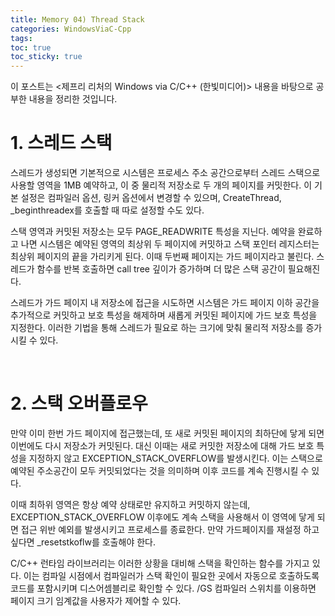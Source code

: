 ```yaml
---
title: Memory 04) Thread Stack
categories: WindowsViaC-Cpp
tags: 
toc: true
toc_sticky: true
---
```


이 포스트는 <제프리 리처의 Windows via C/C++ (한빛미디어)> 내용을 바탕으로 공부한 내용을 정리한 것입니다. 

# **1. 스레드 스택**

스레드가 생성되면 기본적으로 시스템은 프로세스 주소 공간으로부터 스레드 스택으로 사용할 영역을 1MB 예약하고, 이 중 물리적 저장소로 두 개의 페이지를 커밋한다. 이 기본 설정은 컴파일러 옵션, 링커 옵션에서 변경할 수 있으며, CreateThread, _beginthreadex를 호출할 때 따로 설정할 수도 있다. 

스택 영역과 커밋된 저장소는 모두 PAGE_READWRITE 특성을 지닌다. 예약을 완료하고 나면 시스템은 예약된 영역의 최상위 두 페이지에 커밋하고 스택 포인터 레지스터는 최상위 페이지의 끝을 가리키게 된다. 이때 두번째 페이지는 가드 페이지라고 불린다. 스레드가 함수를 반복 호출하면 call tree 깊이가 증가하며 더 많은 스택 공간이 필요해진다. 

스레드가 가드 페이지 내 저장소에 접근을 시도하면 시스템은 가드 페이지 이하 공간을 추가적으로 커밋하고 보호 특성을 해제하며 새롭게 커밋된 페이지에 가드 보호 특성을 지정한다. 이러한 기법을 통해 스레드가 필요로 하는 크기에 맞춰 물리적 저장소를 증가 시킬 수 있다. 

<br/>

# **2. 스택 오버플로우**

만약 이미 한번 가드 페이지에 접근했는데, 또 새로 커밋된 페이지의 최하단에 닿게 되면 이번에도 다시 저장소가 커밋된다. 대신 이때는 새로 커밋한 저장소에 대해 가드 보호 특성을 지정하지 않고  EXCEPTION_STACK_OVERFLOW를 발생시킨다. 이는 스택으로 예약된 주소공간이 모두 커밋되었다는 것을 의미하며 이후 코드를 계속 진행시킬 수 있다.

이때 최하위 영역은 항상 예약 상태로만 유지하고 커밋하지 않는데, EXCEPTION_STACK_OVERFLOW 이후에도 계속 스택을 사용해서 이 영역에 닿게 되면 접근 위반 예외를 발생시키고 프로세스를 종료한다. 만약 가드페이지를 재설정 하고 싶다면 _resetstkoflw를 호출해야 한다. 

C/C++ 런타임 라이브러리는 이러한 상황을 대비해 스택을 확인하는 함수를 가지고 있다. 이는 컴파일 시점에서 컴파일러가 스택 확인이 필요한 곳에서 자동으로 호출하도록 코드를 포함시키며 디스어셈블리로 확인할 수 있다. /GS 컴파일러 스위치를 이용하면 페이지 크기 임계값을 사용자가 제어할 수 있다. 